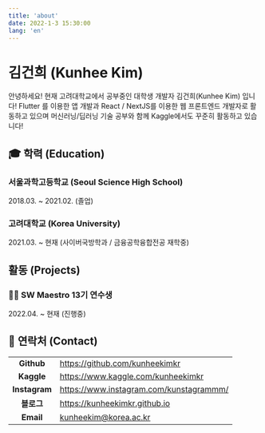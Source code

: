 ```yaml
---
title: 'about'
date: 2022-1-3 15:30:00
lang: 'en'
---
```


# 김건희 (Kunhee Kim)

안녕하세요! 현재 고려대학교에서 공부중인 대학생 개발자 김건희(Kunhee Kim) 입니다! Flutter 를 이용한 앱 개발과 React / NextJS를 이용한 웹 프론트엔드 개발자로 활동하고 있으며 머신러닝/딥러닝 기술 공부와 함께 Kaggle에서도 꾸준히 활동하고 있습니다!

## 🎓 학력 (Education)

### 서울과학고등학교 (Seoul Science High School)

2018.03. ~ 2021.02. (졸업)

### 고려대학교 (Korea University)

2021.03. ~ 현재 (사이버국방학과 / 금융공학융합전공 재학중)

## 활동 (Projects)

### 👨‍💻 SW Maestro 13기 연수생

2022.04. ~ 현재 (진행중)

## 💌 연락처 (Contact)

|               |                                         |
| :-----------: | --------------------------------------- |
|  **Github**   | https://github.com/kunheekimkr          |
|  **Kaggle**   | https://www.kaggle.com/kunheekimkr      |
| **Instagram** | https://www.instagram.com/kunstagrammm/ |
|  **블로그**   | https://kunheekimkr.github.io           |
|   **Email**   | kunheekim@korea.ac.kr                   |

</div>
